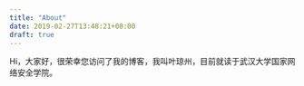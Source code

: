 ```yaml
---
title: "About"
date: 2019-02-27T13:48:21+08:00
draft: true
---
```

Hi，大家好，很荣幸您访问了我的博客，我叫叶琼州，目前就读于武汉大学国家网络安全学院。